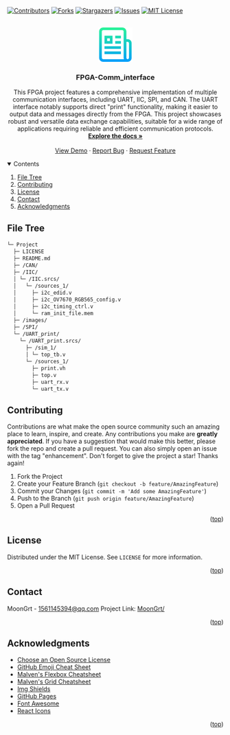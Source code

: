 <div id="top"></div>

[![Contributors][contributors-shield]][contributors-url]
[![Forks][forks-shield]][forks-url]
[![Stargazers][stars-shield]][stars-url]
[![Issues][issues-shield]][issues-url]
[![MIT License][license-shield]][license-url]


<!-- PROJECT LOGO -->
<br />
<div align="center">
	<a href="https://github.com/MoonGrt/FPGA-Comm_interface">
	<img src="images/logo.png" alt="Logo" width="80" height="80">
	</a>
<h3 align="center">FPGA-Comm_interface</h3>
	<p align="center">
	This FPGA project features a comprehensive implementation of multiple communication interfaces, including UART, IIC, SPI, and CAN. The UART interface notably supports direct "print" functionality, making it easier to output data and messages directly from the FPGA. This project showcases robust and versatile data exchange capabilities, suitable for a wide range of applications requiring reliable and efficient communication protocols.
	<br />
	<a href="https://github.com/MoonGrt/FPGA-Comm_interface"><strong>Explore the docs »</strong></a>
	<br />
	<br />
	<a href="https://github.com/MoonGrt/FPGA-Comm_interface">View Demo</a>
	·
	<a href="https://github.com/MoonGrt/FPGA-Comm_interface/issues">Report Bug</a>
	·
	<a href="https://github.com/MoonGrt/FPGA-Comm_interface/issues">Request Feature</a>
	</p>
</div>


<!-- CONTENTS -->
<details open>
  <summary>Contents</summary>
  <ol>
    <li><a href="#file-tree">File Tree</a></li>
    <li><a href="#contributing">Contributing</a></li>
    <li><a href="#license">License</a></li>
    <li><a href="#contact">Contact</a></li>
    <li><a href="#acknowledgments">Acknowledgments</a></li>
  </ol>
</details>


<!-- FILE TREE -->
## File Tree

```
└─ Project
  ├─ LICENSE
  ├─ README.md
  ├─ /CAN/
  ├─ /IIC/
  │ └─ /IIC.srcs/
  │   └─ /sources_1/
  │     ├─ i2c_edid.v
  │     ├─ i2c_OV7670_RGB565_config.v
  │     ├─ i2c_timing_ctrl.v
  │     └─ ram_init_file.mem
  ├─ /images/
  ├─ /SPI/
  └─ /UART_print/
    └─ /UART_print.srcs/
      ├─ /sim_1/
      │ └─ top_tb.v
      └─ /sources_1/
        ├─ print.vh
        ├─ top.v
        ├─ uart_rx.v
        └─ uart_tx.v

```


<!-- CONTRIBUTING -->
## Contributing
Contributions are what make the open source community such an amazing place to learn, inspire, and create. Any contributions you make are **greatly appreciated**.
If you have a suggestion that would make this better, please fork the repo and create a pull request. You can also simply open an issue with the tag "enhancement".
Don't forget to give the project a star! Thanks again!
1. Fork the Project
2. Create your Feature Branch (`git checkout -b feature/AmazingFeature`)
3. Commit your Changes (`git commit -m 'Add some AmazingFeature'`)
4. Push to the Branch (`git push origin feature/AmazingFeature`)
5. Open a Pull Request
<p align="right">(<a href="#top">top</a>)</p>


<!-- LICENSE -->
## License
Distributed under the MIT License. See `LICENSE` for more information.
<p align="right">(<a href="#top">top</a>)</p>


<!-- CONTACT -->
## Contact
MoonGrt - 1561145394@qq.com
Project Link: [MoonGrt/](https://github.com/MoonGrt/)
<p align="right">(<a href="#top">top</a>)</p>


<!-- ACKNOWLEDGMENTS -->
## Acknowledgments
* [Choose an Open Source License](https://choosealicense.com)
* [GitHub Emoji Cheat Sheet](https://www.webpagefx.com/tools/emoji-cheat-sheet)
* [Malven's Flexbox Cheatsheet](https://flexbox.malven.co/)
* [Malven's Grid Cheatsheet](https://grid.malven.co/)
* [Img Shields](https://shields.io)
* [GitHub Pages](https://pages.github.com)
* [Font Awesome](https://fontawesome.com)
* [React Icons](https://react-icons.github.io/react-icons/search)   
<p align="right">(<a href="#top">top</a>)</p>


<!-- MARKDOWN LINKS & IMAGES -->
<!-- https://www.markdownguide.org/basic-syntax/#reference-style-links -->
[contributors-shield]: https://img.shields.io/github/contributors/MoonGrt/FPGA-Comm_interface.svg?style=for-the-badge
[contributors-url]: https://github.com/MoonGrt/FPGA-Comm_interface/graphs/contributors
[forks-shield]: https://img.shields.io/github/forks/MoonGrt/FPGA-Comm_interface.svg?style=for-the-badge
[forks-url]: https://github.com/MoonGrt/FPGA-Comm_interface/network/members
[stars-shield]: https://img.shields.io/github/stars/MoonGrt/FPGA-Comm_interface.svg?style=for-the-badge
[stars-url]: https://github.com/MoonGrt/FPGA-Comm_interface/stargazers
[issues-shield]: https://img.shields.io/github/issues/MoonGrt/FPGA-Comm_interface.svg?style=for-the-badge
[issues-url]: https://github.com/MoonGrt/FPGA-Comm_interface/issues
[license-shield]: https://img.shields.io/github/license/MoonGrt/FPGA-Comm_interface.svg?style=for-the-badge
[license-url]: https://github.com/MoonGrt/FPGA-Comm_interface/blob/master/LICENSE

